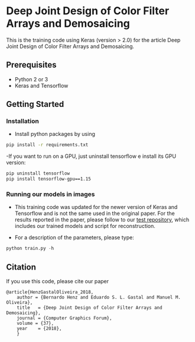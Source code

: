 # Deep Joint Design of Color Filter Arrays and Demosaicing

This is the training code using Keras (version > 2.0) for the article Deep Joint Design of Color Filter Arrays and Demosaicing.

## Prerequisites
- Python 2 or 3
- Keras and Tensorflow


## Getting Started

### Installation
- Install python packages by using
```bash
pip install -r requirements.txt
```
-If you want to run on a GPU, just uninstall tensorflow e install its GPU version:
```bash
pip uninstall tensorflow
pip install tensorflow-gpu==1.15
```

### Running our models in images
- This training code was updated for the newer version of Keras and Tensorflow and is not the same used in the original paper. For the results reported in the paper, please follow to our [test repository](https://github.com/bernardohenz/deep_joint_design_cfa_demosaicing "Test Repository"), which includes our trained models and script for reconstruction.

- For a description of the parameters, please type:
```python
python train.py -h
```

## Citation
If you use this code, please cite our paper
```
@article{HenzGastalOliveira_2018,
    author = {Bernardo Henz and Eduardo S. L. Gastal and Manuel M. Oliveira},
    title   = {Deep Joint Design of Color Filter Arrays and Demosaicing},
    journal = {Computer Graphics Forum},
    volume = {37},
    year    = {2018},
    }
```
